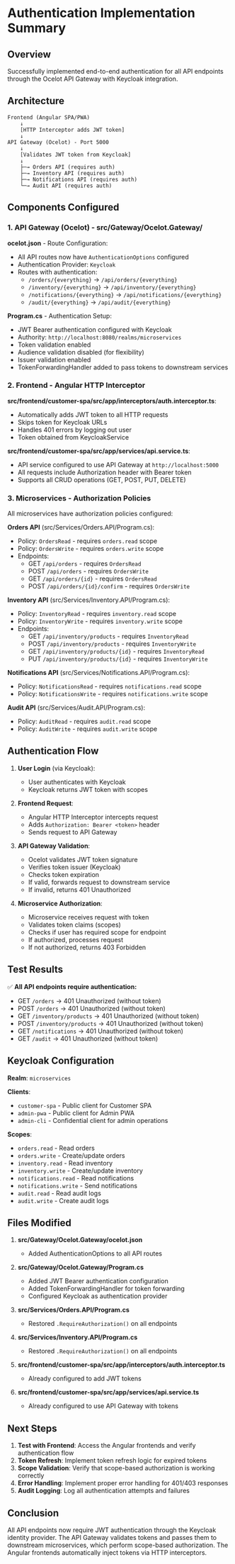 # Authentication Implementation Summary

## Overview
Successfully implemented end-to-end authentication for all API endpoints through the Ocelot API Gateway with Keycloak integration.

## Architecture

```
Frontend (Angular SPA/PWA)
    ↓
    [HTTP Interceptor adds JWT token]
    ↓
API Gateway (Ocelot) - Port 5000
    ↓
    [Validates JWT token from Keycloak]
    ↓
    ├─→ Orders API (requires auth)
    ├─→ Inventory API (requires auth)
    ├─→ Notifications API (requires auth)
    └─→ Audit API (requires auth)
```

## Components Configured

### 1. **API Gateway (Ocelot) - src/Gateway/Ocelot.Gateway/**

**ocelot.json** - Route Configuration:
- All API routes now have `AuthenticationOptions` configured
- Authentication Provider: `Keycloak`
- Routes with authentication:
  - `/orders/{everything}` → `/api/orders/{everything}`
  - `/inventory/{everything}` → `/api/inventory/{everything}`
  - `/notifications/{everything}` → `/api/notifications/{everything}`
  - `/audit/{everything}` → `/api/audit/{everything}`

**Program.cs** - Authentication Setup:
- JWT Bearer authentication configured with Keycloak
- Authority: `http://localhost:8080/realms/microservices`
- Token validation enabled
- Audience validation disabled (for flexibility)
- Issuer validation enabled
- TokenForwardingHandler added to pass tokens to downstream services

### 2. **Frontend - Angular HTTP Interceptor**

**src/frontend/customer-spa/src/app/interceptors/auth.interceptor.ts**:
- Automatically adds JWT token to all HTTP requests
- Skips token for Keycloak URLs
- Handles 401 errors by logging out user
- Token obtained from KeycloakService

**src/frontend/customer-spa/src/app/services/api.service.ts**:
- API service configured to use API Gateway at `http://localhost:5000`
- All requests include Authorization header with Bearer token
- Supports all CRUD operations (GET, POST, PUT, DELETE)

### 3. **Microservices - Authorization Policies**

All microservices have authorization policies configured:

**Orders API** (src/Services/Orders.API/Program.cs):
- Policy: `OrdersRead` - requires `orders.read` scope
- Policy: `OrdersWrite` - requires `orders.write` scope
- Endpoints:
  - GET `/api/orders` - requires `OrdersRead`
  - POST `/api/orders` - requires `OrdersWrite`
  - GET `/api/orders/{id}` - requires `OrdersRead`
  - POST `/api/orders/{id}/confirm` - requires `OrdersWrite`

**Inventory API** (src/Services/Inventory.API/Program.cs):
- Policy: `InventoryRead` - requires `inventory.read` scope
- Policy: `InventoryWrite` - requires `inventory.write` scope
- Endpoints:
  - GET `/api/inventory/products` - requires `InventoryRead`
  - POST `/api/inventory/products` - requires `InventoryWrite`
  - GET `/api/inventory/products/{id}` - requires `InventoryRead`
  - PUT `/api/inventory/products/{id}` - requires `InventoryWrite`

**Notifications API** (src/Services/Notifications.API/Program.cs):
- Policy: `NotificationsRead` - requires `notifications.read` scope
- Policy: `NotificationsWrite` - requires `notifications.write` scope

**Audit API** (src/Services/Audit.API/Program.cs):
- Policy: `AuditRead` - requires `audit.read` scope
- Policy: `AuditWrite` - requires `audit.write` scope

## Authentication Flow

1. **User Login** (via Keycloak):
   - User authenticates with Keycloak
   - Keycloak returns JWT token with scopes

2. **Frontend Request**:
   - Angular HTTP Interceptor intercepts request
   - Adds `Authorization: Bearer <token>` header
   - Sends request to API Gateway

3. **API Gateway Validation**:
   - Ocelot validates JWT token signature
   - Verifies token issuer (Keycloak)
   - Checks token expiration
   - If valid, forwards request to downstream service
   - If invalid, returns 401 Unauthorized

4. **Microservice Authorization**:
   - Microservice receives request with token
   - Validates token claims (scopes)
   - Checks if user has required scope for endpoint
   - If authorized, processes request
   - If not authorized, returns 403 Forbidden

## Test Results

✅ **All API endpoints require authentication:**
- GET `/orders` → 401 Unauthorized (without token)
- POST `/orders` → 401 Unauthorized (without token)
- GET `/inventory/products` → 401 Unauthorized (without token)
- POST `/inventory/products` → 401 Unauthorized (without token)
- GET `/notifications` → 401 Unauthorized (without token)
- GET `/audit` → 401 Unauthorized (without token)

## Keycloak Configuration

**Realm**: `microservices`

**Clients**:
- `customer-spa` - Public client for Customer SPA
- `admin-pwa` - Public client for Admin PWA
- `admin-cli` - Confidential client for admin operations

**Scopes**:
- `orders.read` - Read orders
- `orders.write` - Create/update orders
- `inventory.read` - Read inventory
- `inventory.write` - Create/update inventory
- `notifications.read` - Read notifications
- `notifications.write` - Send notifications
- `audit.read` - Read audit logs
- `audit.write` - Create audit logs

## Files Modified

1. **src/Gateway/Ocelot.Gateway/ocelot.json**
   - Added AuthenticationOptions to all API routes

2. **src/Gateway/Ocelot.Gateway/Program.cs**
   - Added JWT Bearer authentication configuration
   - Added TokenForwardingHandler for token forwarding
   - Configured Keycloak as authentication provider

3. **src/Services/Orders.API/Program.cs**
   - Restored `.RequireAuthorization()` on all endpoints

4. **src/Services/Inventory.API/Program.cs**
   - Restored `.RequireAuthorization()` on all endpoints

5. **src/frontend/customer-spa/src/app/interceptors/auth.interceptor.ts**
   - Already configured to add JWT tokens

6. **src/frontend/customer-spa/src/app/services/api.service.ts**
   - Already configured to use API Gateway with tokens

## Next Steps

1. **Test with Frontend**: Access the Angular frontends and verify authentication flow
2. **Token Refresh**: Implement token refresh logic for expired tokens
3. **Scope Validation**: Verify that scope-based authorization is working correctly
4. **Error Handling**: Implement proper error handling for 401/403 responses
5. **Audit Logging**: Log all authentication attempts and failures

## Conclusion

All API endpoints now require JWT authentication through the Keycloak identity provider. The API Gateway validates tokens and passes them to downstream microservices, which perform scope-based authorization. The Angular frontends automatically inject tokens via HTTP interceptors.

